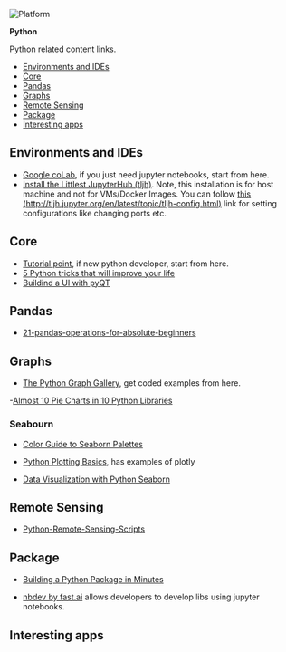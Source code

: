 ![Platform](https://img.shields.io/badge/Language-Python-yellow.svg?longCache=true)



__Python__

Python related content links.

- [Environments and IDEs](#environments-and-ides)
- [Core](#core)
- [Pandas](#pandas)
- [Graphs](#graphs)
- [Remote Sensing](#remote-sensing)
- [Package](#package)
- [Interesting apps](#interesting-apps)




## Environments and IDEs
- [Google coLab](https://colab.research.google.com/notebooks/intro.ipynb), if you just need jupyter notebooks, start from here.
- [Install the Littlest JupyterHub (tljh)](http://tljh.jupyter.org/en/latest/install/custom-server.html). Note, this installation is for host machine and not for VMs/Docker Images. You can follow [this (http://tljh.jupyter.org/en/latest/topic/tljh-config.html)](http://tljh.jupyter.org/en/latest/topic/tljh-config.html) link for setting configurations like changing ports etc.

## Core
- [Tutorial point](https://www.tutorialspoint.com/python/index.htm), if new python developer, start from here.
- [5 Python tricks that will improve your life](https://www.youtube.com/watch?v=5tcs2qXP3Pg)
- [Buildind a UI with pyQT](https://medium.com/@PanjiBrotoisworo/building-a-python-gui-with-pyqt-designer-987f8a400bdf)




## Pandas

- [21-pandas-operations-for-absolute-beginners](https://towardsdatascience.com/21-pandas-operations-for-absolute-beginners-5653e54f4cda)

## Graphs
- [The Python Graph Gallery](https://python-graph-gallery.com/), get coded examples from here.

-[Almost 10 Pie Charts in 10 Python Libraries](https://blog.algorexhealth.com/2018/03/almost-10-pie-charts-in-10-python-libraries/)

### Seabourn
- [Color Guide to Seaborn Palettes](https://medium.com/@morganjonesartist/color-guide-to-seaborn-palettes-da849406d44f)
- [Python Plotting Basics](https://towardsdatascience.com/python-plotting-basics-simple-charts-with-matplotlib-seaborn-and-plotly-e36346952a3a), has examples of plotly

- [Data Visualization with Python Seaborn](https://www.kaggle.com/jchen2186/data-visualization-with-python-seaborn)


    
## Remote Sensing
- [Python-Remote-Sensing-Scripts](https://github.com/JavierLopatin/Python-Remote-Sensing-Scripts?fbclid=IwAR0rlRhxwsLxFXnxzCgGWzLrDiV9Dcfm_O35TQogedv-vwfo76smEIebtGI)

## Package
- [Building a Python Package in Minutes](https://medium.com/analytics-vidhya/building-a-python-package-in-minutes-7bb702a6eb65)

- [nbdev by fast.ai](http://nbdev.fast.ai/) allows developers to develop libs using jupyter notebooks.

## Interesting apps
